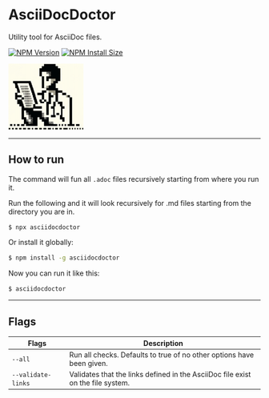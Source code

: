 # AsciiDocDoctor

Utility tool for AsciiDoc files.

[![NPM Version][npm-version-image]][npm-url]
[![NPM Install Size][npm-install-size-image]][npm-install-size-url]

<img src="https://raw.githubusercontent.com/anderslatif/AsciiDocDoctor/main/asciidocdoctorlogo.png" alt="AsciiDoc asciidocdoctor logo" width="150" >

---

## How to run

The command will fun all `.adoc` files recursively starting from where you run it. 

Run the following and it will look recursively for .md files starting from the directory you are in.

```bash
$ npx asciidocdoctor
```

Or install it globally:

```bash
$ npm install -g asciidocdoctor
```

Now you can run it like this:

```bash
$ asciidocdoctor
```
---

## Flags


| Flags            | Description                                                                                           |
|------------------|-------------------------------------------------------------------------------------------------------|
| `--all` | Run all checks. Defaults to true of no other options have been given.                                          |
| `--validate-links` | Validates that the links defined in the AsciiDoc file exist on the file system.                     |



[npm-version-image]: https://img.shields.io/npm/v/asciidocdoctor.svg
[npm-url]: https://www.npmjs.com/package/asciidocdoctor
[npm-install-size-image]: https://packagephobia.com/badge?p=asciidocdoctor
[npm-install-size-url]: https://packagephobia.com/result?p=asciidocdoctor

